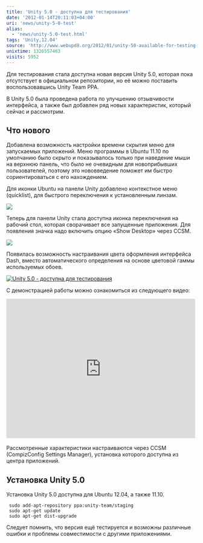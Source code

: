 ```yaml
---
title: 'Unity 5.0 - доступна для тестирования'
date: '2012-01-14T20:11:03+04:00'
uri: 'news/unity-5-0-test'
alias: 
  - 'news/unity-5.0-test.html'
tags: 'Unity,12.04'
source: 'http://www.webupd8.org/2012/01/unity-50-available-for-testing-in.html'
unixtime: 1326557463
visits: 5952
---
```

Для тестирования стала доступна новая версия Unity 5.0, которая пока отсутствует в официальном репозитории, но её можно поставить воспользовавшись Unity Team PPA.

В Unity 5.0 была проведена работа по улучшению отзывчивости интерфейса, а также был добавлен ряд новых характеристик, который сейчас и рассмотрим.

## Что нового

Добавлена возможность настройки времени скрытия меню для запускаемых приложений. Меню программы в Ubuntu 11.10 по умолчанию было скрыто и показывалось только при наведение мыши на верхнюю панель, что было не очевидным для новоприбывших пользователей, поэтому это нововведение поможет им быстро сориентироваться с его нахождением.

Для иконки Ubuntu на панели Unity добавлено контекстное меню (quicklist), для быстрого переключения к установленным линзам.

![](img/2012/01/14/20-00/unity-50-4-6695426995-o.jpg)

Теперь для панели Unity стала доступна иконка переключения на рабочий стол, которая сворачивает все запущенные приложения. Для появления значка надо включить опцию «Show Desktop» через CCSM.

![](img/2012/01/14/20-00/unity-50-1-6695427211-o.jpg)

Появилась возможность настраивания цвета оформления интерфейса Dash, вместо автоматического определения на основе цветовой гаммы используемых обоев.

[![Unity 5.0 - доступна для тестирования](img/2012/01/14/20-00/unity-50-6695428049-o.jpg)](img/2012/01/14/20-00/unity-50-6695428049-o.jpg)

С демонстрацией работы можно ознакомиться из следующего видео:

<iframe width="500" height="369" src="https://www.youtube.com/embed/FocPwTmQZ18" frameborder="0" allowfullscreen=""></iframe> 

Рассмотренные характеристики настраиваются через CCSM (CompizConfig Settings Manager), установка которого доступна из центра приложений.

## Установка Unity 5.0

Установка Unity 5.0 доступна для Ubuntu 12.04, а также 11.10.

```
 sudo add-apt-repository ppa:unity-team/staging
 sudo apt-get update
 sudo apt-get dist-upgrade
```

Следует помнить, что версия ещё тестируется и возможны различные ошибки и проблемы совместимости с другими приложениями.

